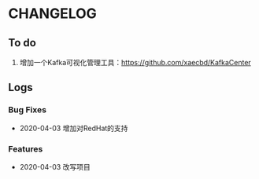 # CHANGELOG



## To do

1. 增加一个Kafka可视化管理工具：https://github.com/xaecbd/KafkaCenter


## Logs

### Bug Fixes

* 2020-04-03 增加对RedHat的支持

### Features

* 2020-04-03 改写项目

